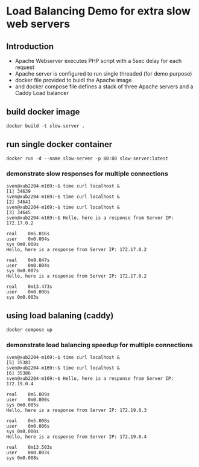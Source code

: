 # Load Balancing Demo for extra slow web servers

## Introduction

* Apache Webserver executes PHP script with a 5sec delay for each request
* Apache server is configured to run single threaded (for demo purpose)
* docker file provided to buidl the Apache image
* and docker compose file defines a stack of three Apache servers and a Caddy Load balancer

## build docker image 

`docker build -t slow-server .`

## run single docker container

`docker run -d --name slow-server -p 80:80 slow-server:latest `

### demonstrate slow responses for multiple connections

```
sven@xub2204-m169:~$ time curl localhost &
[1] 34639
sven@xub2204-m169:~$ time curl localhost &
[2] 34641
sven@xub2204-m169:~$ time curl localhost &
[3] 34645
sven@xub2204-m169:~$ Hello, here is a response from Server IP: 172.17.0.2

real	0m5.016s
user	0m0.004s
sys	0m0.008s
Hello, here is a response from Server IP: 172.17.0.2

real	0m9.047s
user	0m0.004s
sys	0m0.007s
Hello, here is a response from Server IP: 172.17.0.2

real	0m13.473s
user	0m0.008s
sys	0m0.003s
```

## using load balaning (caddy)

`docker compose up`

### demonstrate load balancing speedup for multiple connections

```
sven@xub2204-m169:~$ time curl localhost &
[5] 35383
sven@xub2204-m169:~$ time curl localhost &
[6] 35386
sven@xub2204-m169:~$ Hello, here is a response from Server IP: 172.19.0.4

real	0m5.009s
user	0m0.000s
sys	0m0.005s
Hello, here is a response from Server IP: 172.19.0.3

real	0m5.008s
user	0m0.006s
sys	0m0.000s
Hello, here is a response from Server IP: 172.19.0.4

real	0m13.503s
user	0m0.003s
sys	0m0.008s

```
